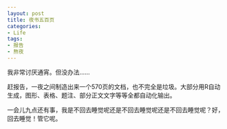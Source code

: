 ```yaml
---
layout: post
title: 夜书五百页
categories:
- Life
tags:
- 报告
- 熬夜
---
```


我非常讨厌通宵。但没办法……

赶报告，一夜之间制造出来一个570页的文档，也不完全是垃圾。大部分用R自动生成，图形、表格、题注、部分正文文字等等全都自动化输出。

一会儿九点还有事，我是不回去睡觉呢还是不回去睡觉呢还是不回去睡觉呢？好，回去睡觉！管它呢。

